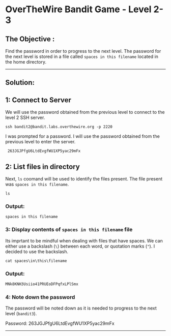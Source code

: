 # OverTheWire Bandit Game - Level 2-3

## The Objective :
Find the password in order to progress to the next level. The password for the next level is stored in a file called `spaces in this filename` located in the home directory.

---

## Solution:

## 1: Connect to Server
We will use the password obtained from the previous level to connect to the level 2 SSH server.

```
ssh bandit2@bandit.labs.overthewire.org -p 2220
```

I was prompted for a password. I will use the password obtained from the previous level to enter the server.

```
 263JGJPfgU6LtdEvgfWU1XP5yac29mFx
```

## 2: List files in directory
Next, `ls` coomand will be used to identify the files present. The file present was `spaces in this filename`.

```
ls
```

### Output:

```
spaces in this filename
```

### 3: Display contents of `spaces in this filename` file
Its imprtant to be mindful when dealing with files that have spaces. We can either use a backslash (`\`) between each word, or quotation marks (`"`). I decided to use the backslash.

```
cat spaces\in\this\filename
```

### Output:

```bash
MNk8KNH3Usiio41PRUEoDFPqfxLPlSmx
```

### 4: Note down the password 
The password will be noted down as it is needed to progress to the next level (`bandit3`).

Password: 263JGJPfgU6LtdEvgfWU1XP5yac29mFx 

---
